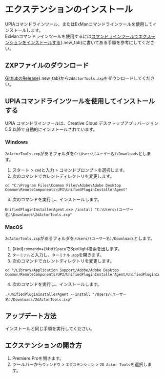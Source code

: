 # エクステンションのインストール

UPIAコマンドラインツール、またはExManコマンドラインツールを使用してインストールします。  
ExManコマンドラインツールを使用するには[コマンドラインツールでエクステンションをインストールする](https://helpx.adobe.com/jp/creative-cloud/kb/installingextensionsandaddons.html#Install_extensions_command_line_tool){.new_tab}に書いてある手順を参考にしてください。  

## ZXPファイルのダウンロード
[GithubのRelease](https://github.com/wabimochi/2dActorTools/releases){.new_tab}から`2dActorTools.zxp`をダウンロードしてください。

## UPIAコマンドラインツールを使用してインストールする
UPIA コマンドラインツールは、Creative Cloud デスクトップアプリバージョン 5.5 以降で自動的にインストールされています。

### Windows
`2dActorTools.zxp`があるフォルダを`C:\Users\(ユーザー名)\Downloads`とします。
1. スタート > `cmd`と入力 > コマンドプロンプトを選択します。
2. 次のコマンドでカレントディレクトリを変更します。
```shell
cd "C:\Program Files\Common Files\Adobe\Adobe Desktop Common\RemoteComponents\UPI\UnifiedPluginInstallerAgent"
```
3. 次のコマンドを実行し、インストールします。
```shell
UnifiedPluginInstallerAgent.exe /install "C:\Users\(ユーザー名)\Downloads\2dActorTools.zxp"
```

### MacOS
`2dActorTools.zxp`があるフォルダを`/Users/(ユーザー名)/Downloads`とします。
1. {kbd}`command⌘`+{kbd}`Space`でSpotlight検索を出します。
2. `ターミナル`と入力し、`ターミナル.app`を開きます。
3. 次のコマンドでカレントディレクトリを変更します。
```shell
cd "/Library/Application Support/Adobe/Adobe Desktop Common/RemoteComponents/UPI/UnifiedPluginInstallerAgent/UnifiedPluginInstallerAgent.app/Contents/MacOS"
```
4. 次のコマンドを実行し、インストールします。
```shell
./UnifiedPluginInstallerAgent --install "/Users/(ユーザー名)/Downloads/2dActorTools.zxp"
```

## アップデート方法
インストールと同じ手順を実行してください。


## エクステンションの開き方
1. Premiere Proを開きます。
2. ツールバーから`ウィンドウ` > `エクステンション` > `2D Actor Tools`を選択します。
